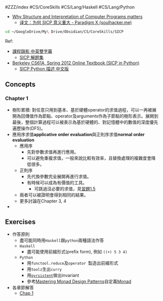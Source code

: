 #ZZZ/index #CS/CoreSkills #CS/Lang/Haskell #CS/Lang/Python 

* [Why Structure and Interpretation of Computer Programs matters](https://people.eecs.berkeley.edu/~bh/sicp.html)
    * [译文：为何 SICP 意义重大 - Paradigm X (soulhacker.me)](https://soulhacker.me/posts/why-sicp-matters/)

``` zsh
cd ~/GoogleDrive/My\ Drive/Obsidian/CS/CoreSkills/SICP
```

Ref: 
* [課程錄影 中英雙字幕](https://youtube.com/playlist?list=PLkEwH_Z2WOlppy8oUfrGwFVlOuKyo3RO_)
    * [SICP 解题集](https://sicp.readthedocs.io/en/latest/)
* [Berkeley CS61A, Spring 2012 Online Textbook (SICP in Python)](https://inst.eecs.berkeley.edu//~cs61a/sp12/book/)
    * [SICP Python 描述 中文版](https://wizardforcel.gitbooks.io/sicp-py/content/)
## Concepts

### Chapter 1
* 樹形累積: 對任意只用到基本、基於硬體operator的求值過程，可以一再被展開為回傳值作為節點、operator及arguments作為子節點的樹形表示。展開到最後，整個計算過程可以被表示為基於硬體的、對記憶體中的數值的深度優先遍歷操作(DFS)。
* 應用序求值**applicative order evaluation**與正則序求值**normal order evaluation**
    * 應用序
        * 先對參數求值再進行應用。
        * 可以避免重複求值，一般來說比較有效率，且替換處理的複雜度會降低很多。
    * 正則序
        * 先代換參數完全展開再進行求值。
        * 有時候可以成為有價值的工具。
            * 可跳過沒必要的求值，見[習題1.5](exercise/chap_1.md)
    * 兩者可以被證明會得到相同的結果。
    * 更多討論在Chapter 3, 4
* 
## Exercises

* 作答原則
    * 盡可能同時用`Haskell`跟`python`兩種語法作答
    * `Haskell`
        *  盡可能使用前綴形式(prefix form), 例如 `((+) 5 3 4)`
    * `Python`
        * 用`functool.reduce`及`operator `製造出前綴形式
        * 用`toolz`生出`curry`
        * 用[`pyrsistent`](https://pyrsistent.readthedocs.io/en/master/)做出invariant
        * 參考[Mastering Monad Design Patterns](https://dev.to/hamzzak/mastering-monad-design-patterns-simplify-your-python-code-and-boost-efficiency-kal)自定義[Monad](https://en.wikipedia.org/wiki/Monad_(functional_programming))
* 各章節解答
    * [Chap 1](exercise/chap_1.md)